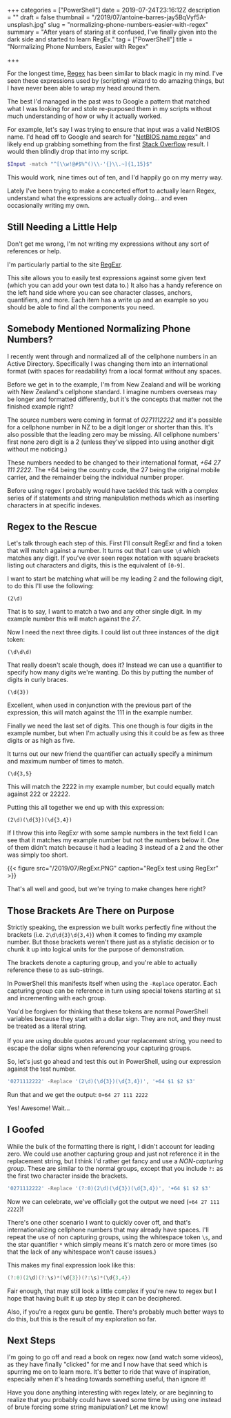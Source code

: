 +++
categories = ["PowerShell"]
date = 2019-07-24T23:16:12Z
description = ""
draft = false
thumbnail = "/2019/07/antoine-barres-jay5BqVyf5A-unsplash.jpg"
slug = "normalizing-phone-numbers-easier-with-regex"
summary = "After years of staring at it confused, I've finally given into the dark side and started to learn RegEx."
tag = ["PowerShell"]
title = "Normalizing Phone Numbers, Easier with Regex"

+++


For the longest time, [Regex](https://en.wikipedia.org/wiki/Regular_expression) has been similar to black magic in my mind. I've seen these expressions used by (scripting) wizard to do amazing things, but I have never been able to wrap my head around them.

The best I'd managed in the past was to Google a pattern that matched what I was looking for and stole re-purposed them in my scripts without much understanding of how or why it actually worked.

For example, let's say I was trying to ensure that input was a valid NetBIOS name. I'd head off to Google and search for "[NetBIOS name regex](http://lmgtfy.com/?q=NetBIOS+name+regex)" and likely end up grabbing something from the first [Stack Overflow](https://stackoverflow.com/questions/24095272/netbios-name-regular-expression) result. I would then blindly drop that into my script.

```powershell
$Input -match "^[\\w!@#$%^()\\-'{}\\.~]{1,15}$"
```

This would work, nine times out of ten, and I'd happily go on my merry way.

Lately I've been trying to make a concerted effort to actually learn Regex, understand what the expressions are actually doing... and even occasionally writing my own.

## Still Needing a Little Help

Don't get me wrong, I'm not writing my expressions without any sort of references or help.

I'm particularly partial to the site [RegExr](https://regexr.com/).

This site allows you to easily test expressions against some given text (which you can add your own test data to.) It also has a handy reference on the left hand side where you can see character classes, anchors, quantifiers, and more. Each item has a write up and an example so you should be able to find all the components you need.

## Somebody Mentioned Normalizing Phone Numbers?

I recently went through and normalized all of the cellphone numbers in an Active Directory. Specifically I was changing them into an international format (with spaces for readability) from a local format without any spaces.

Before we get in to the example, I'm from New Zealand and will be working with New Zealand's cellphone standard. I imagine numbers overseas may be longer and formatted differently, but it's the concepts that matter not the finished example right?

The source numbers were coming in format of _0271112222_ and it's possible for a cellphone number in NZ to be a digit longer or shorter than this. It's also possible that the leading zero may be missing. All cellphone numbers' first none zero digit is a 2 (unless they've slipped into using another digit without me noticing.)

These numbers needed to be changed to their international format, _+64 27 111 2222_. The +64 being the country code, the 27 being the original mobile carrier, and the remainder being the individual number proper.

Before using regex I probably would have tackled this task with a complex series of if statements and string manipulation methods which as inserting characters in at specific indexes.

## Regex to the Rescue

Let's talk through each step of this. First I'll consult RegExr and find a token that will match against a number. It turns out that I can use `\d` which matches any digit. If you've ever seen regex notation with square brackets listing out characters and digits, this is the equivalent of `[0-9]`.

I want to start be matching what will be my leading 2 and the following digit, to do this I'll use the following:

```
(2\d)
```

That is to say, I want to match a two and any other single digit. In my example number this will match against the _27_.

Now I need the next three digits. I could list out three instances of the digit token:

```
(\d\d\d)
```

That really doesn't scale though, does it? Instead we can use a quantifier to specify how many digits we're wanting. Do this by putting the number of digits in curly braces.

```
(\d{3})
```

Excellent, when used in conjunction with the previous part of the expression, this will match against the 111 in the example number.

Finally we need the last set of digits. This one though is four digits in the example number, but when I'm actually using this it could be as few as three digits or as high as five.

It turns out our new friend the quantifier can actually specify a minimum and maximum number of times to match.

```
(\d{3,5}
```

This will match the 2222 in my example number, but could equally match against 222 or 22222.

Putting this all together we end up with this expression:

```
(2\d)(\d{3})(\d{3,4})
```

If I throw this into RegExr with some sample numbers in the text field I can see that it matches my example number but not the numbers below it. One of them didn't match because it had a leading 3 instead of a 2 and the other was simply too short.

{{< figure src="/2019/07/RegExr.PNG" caption="RegEx test using RegExr" >}}

That's all well and good, but we're trying to make changes here right?

## Those Brackets Are There on Purpose

Strictly speaking, the expression we built works perfectly fine without the brackets (i.e. `2\d\d{3}\d{3,4}`) when it comes to finding my example number. But those brackets weren't there just as a stylistic decision or to chunk it up into logical units for the purpose of demonstration.

The brackets denote a capturing group, and you're able to actually reference these to as sub-strings.

In PowerShell this manifests itself when using the `-Replace` operator. Each capturing group can be reference in turn using special tokens starting at `$1` and incrementing with each group.

<p class="warning">You'd be forgiven for thinking that these tokens are normal PowerShell variables because they start with a dollar sign. They are not, and they must be treated as a literal string.
<br /><br />
If you are using double quotes around your replacement string, you need to escape the dollar signs when referencing your capturing groups.</p>

So, let's just go ahead and test this out in PowerShell, using our expression against the test number.

```powershell
'0271112222' -Replace '(2\d)(\d{3})(\d{3,4})', '+64 $1 $2 $3'
```

Run that and we get the output: `0+64 27 111 2222`

Yes! Awesome! Wait...

## I Goofed

While the bulk of the formatting there is right, I didn't account for leading zero. We could use another capturing group and just not reference it in the replacement string, but I think I'd rather get fancy and use a _NON-capturing group_. These are similar to the normal groups, except that you include `?:` as the first two character inside the brackets.

```powershell
'0271112222' -Replace '(?:0)(2\d)(\d{3})(\d{3,4})', '+64 $1 $2 $3'
```

Now we can celebrate, we've officially got the output we need (`+64 27 111 2222`)!

There's one other scenario I want to quickly cover off, and that's internationalizing cellphone numbers that may already have spaces. I'll repeat the use of non capturing groups, using the whitespace token `\s`, and the star quantifier `*` which simply means it's match zero or more times (so that the lack of any whitespace won't cause issues.)

This makes my final expression look like this:

```powershell
(?:0)(2\d)(?:\s)*(\d{3})(?:\s)*(\d{3,4})
```

Fair enough, that may still look a little complex if you're new to regex but I hope that having built it up step by step it can be deciphered.

Also, if you're a regex guru be gentle. There's probably much better ways to do this, but this is the result of my exploration so far.

## Next Steps

I'm going to go off and read a book on regex now (and watch some videos), as they have finally "clicked" for me and I now have that seed which is spurring me on to learn more. It's better to ride that wave of inspiration, especially when it's heading towards something useful, than ignore it!

Have you done anything interesting with regex lately, or are beginning to realize that you probably could have saved some time by using one instead of brute forcing some string manipulation? Let me know!

